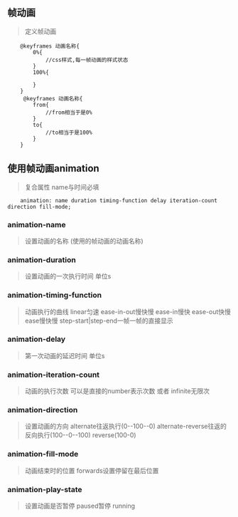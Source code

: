 ## 帧动画
> 定义帧动画
```
    @keyframes 动画名称{
        0%{
            //css样式,每一帧动画的样式状态
        }
        100%{

        }
    }
     @keyframes 动画名称{
        from{
            //from相当于是0%
        }
        to{
            //to相当于是100%
        }
    }
```

## 使用帧动画animation
> 复合属性 name与时间必填 
```
    animation: name duration timing-function delay iteration-count direction fill-mode;
```
### animation-name
> 设置动画的名称 (使用的帧动画的动画名称)

### animation-duration
> 设置动画的一次执行时间 单位s


### animation-timing-function
> 动画执行的曲线 linear匀速 ease-in-out慢快慢 ease-in慢快 ease-out快慢 ease慢快慢 step-start|step-end一帧一帧的直接显示

### animation-delay
> 第一次动画的延迟时间 单位s

### animation-iteration-count
> 动画的执行次数 可以是直接的number表示次数 或者  infinite无限次

### animation-direction
> 设置动画的方向 alternate往返执行(0--100--0) alternate-reverse往返的反向执行(100--0--100) reverse(100-0)

### animation-fill-mode
> 动画结束时的位置 forwards设置停留在最后位置  
###  animation-play-state
> 设置动画是否暂停 paused暂停 running